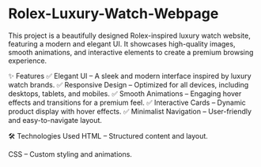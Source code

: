 # Rolex-Luxury-Watch-Webpage

This project is a beautifully designed Rolex-inspired luxury watch website, featuring a modern and elegant UI. It showcases high-quality images, smooth animations, and interactive elements to create a premium browsing experience.

✨ Features
✅ Elegant UI – A sleek and modern interface inspired by luxury watch brands.
✅ Responsive Design – Optimized for all devices, including desktops, tablets, and mobiles.
✅ Smooth Animations – Engaging hover effects and transitions for a premium feel.
✅ Interactive Cards – Dynamic product display with hover effects.
✅ Minimalist Navigation – User-friendly and easy-to-navigate layout.

🛠 Technologies Used
HTML – Structured content and layout.

CSS – Custom styling and animations.
